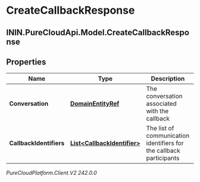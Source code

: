 # CreateCallbackResponse

## ININ.PureCloudApi.Model.CreateCallbackResponse

## Properties

|Name | Type | Description | Notes|
|------------ | ------------- | ------------- | -------------|
| **Conversation** | [**DomainEntityRef**](DomainEntityRef) | The conversation associated with the callback | |
| **CallbackIdentifiers** | [**List&lt;CallbackIdentifier&gt;**](CallbackIdentifier) | The list of communication identifiers for the callback participants | |



_PureCloudPlatform.Client.V2 242.0.0_
